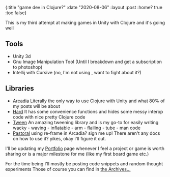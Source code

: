 {:title "game dev in Clojure?"
 :date "2020-08-06"
 :layout :post
 :home? true
 :toc false}

 This is my third attempt at making games in Unity with Clojure and it's going well

## Tools

* Unity 3d
* Gnu Image Manipulation Tool (Until I breakdown and get a subscription to photoshop)
* Intellij with Cursive (no, I'm not using <insert your favorite editor here>, want to fight about it?)

## Libraries

* [Arcadia](https://github.com/arcadia-unity/Arcadia) Literally the only way to use Clojure with Unity and what 80% of my posts will be about
* [Hard](https://github.com/selfsame/hard) It has some convenience functions and hides some messy interop code with nice pretty Clojure code
* [Tween](https://github.com/selfsame/tween) An amazing tweening library and is my go-to for easily writing wacky - waving - inflatable - arm - flailing - tube - man code
* [Pastoral](https://github.com/flybot-sg/Pastoral) using re-frame in Arcadia? sign me up! There aren't any docs on how to use it? yikes, okay I'll figure it out.

I'll be updating my [Portfolio](/portfolio) page whenever I feel a project or game is worth sharing or is a major milestone for me (like my first board game etc.)

For the time being I'll mostly be posting code snippets and random thought experiments
Those of course you can find in [the Archives...](/archives)

